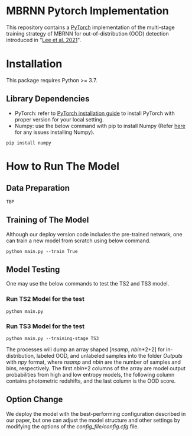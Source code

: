 # MBRNN Pytorch Implementation
This repository contains a [PyTorch](https://pytorch.org/) implementation of the multi-stage training strategy of MBRNN for out-of-distribution (OOD) detection introduced in "[Lee et al. 2021]()".

# Installation
This package requires Python >= 3.7.

## Library Dependencies 
- PyTorch: refer to [PyTorch installation guide](https://pytorch.org/get-started/locally/) to install PyTorch with proper version for your local setting.
- Numpy: use the below command with pip to install Numpy (Refer [here](https://github.com/numpy/numpy) for any issues installing Numpy).
```
pip install numpy
```

# How to Run The Model

## Data Preparation
```
TBP
```

## Training of The Model
Although our deploy version code includes the pre-trained network, one can train a new model from scratch using below command.
```
python main.py --train True
```

## Model Testing
One may use the below commands to test the TS2 and TS3 model.

### Run TS2 Model for the test

```
python main.py
```

### Run TS3 Model for the test

```
python main.py --training-stage TS3
```

The processes will dump an array shaped [*nsamp*, *nbin*\*2+2] for in-distribution, labeled OOD, and unlabeled samples into the folder *Outputs* with *npy* format, where *nsamp* and *nbin* are the number of samples and bins, respectively. The first *nbin*\*2 columns of the array are model output probabilities from high and low entropy models, the following column contains photometric redshifts, and the last column is the OOD score.

## Option Change
We deploy the model with the best-performing configuration described in our paper, but one can adjust the model structure and other settings by modifying the options of the *config_file/config.cfg* file.